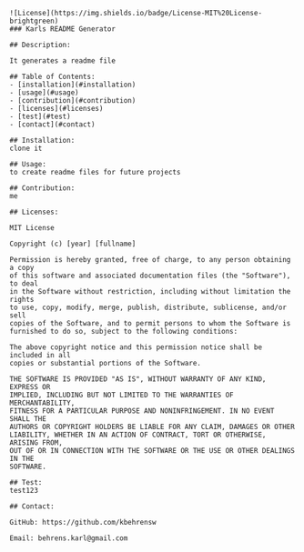 
    ![License](https://img.shields.io/badge/License-MIT%20License-brightgreen)
    ### Karls README Generator

    ## Description:
    
    It generates a readme file 
    
    ## Table of Contents:
    - [installation](#installation)
    - [usage](#usage)
    - [contribution](#contribution)
    - [licenses](#licenses)
    - [test](#test)
    - [contact](#contact)
    
    ## Installation:
    clone it

    ## Usage:
    to create readme files for future projects

    ## Contribution:
    me

    ## Licenses:
    
    MIT License

    Copyright (c) [year] [fullname]
    
    Permission is hereby granted, free of charge, to any person obtaining a copy
    of this software and associated documentation files (the "Software"), to deal
    in the Software without restriction, including without limitation the rights
    to use, copy, modify, merge, publish, distribute, sublicense, and/or sell
    copies of the Software, and to permit persons to whom the Software is
    furnished to do so, subject to the following conditions:
    
    The above copyright notice and this permission notice shall be included in all
    copies or substantial portions of the Software.
    
    THE SOFTWARE IS PROVIDED "AS IS", WITHOUT WARRANTY OF ANY KIND, EXPRESS OR
    IMPLIED, INCLUDING BUT NOT LIMITED TO THE WARRANTIES OF MERCHANTABILITY,
    FITNESS FOR A PARTICULAR PURPOSE AND NONINFRINGEMENT. IN NO EVENT SHALL THE
    AUTHORS OR COPYRIGHT HOLDERS BE LIABLE FOR ANY CLAIM, DAMAGES OR OTHER
    LIABILITY, WHETHER IN AN ACTION OF CONTRACT, TORT OR OTHERWISE, ARISING FROM,
    OUT OF OR IN CONNECTION WITH THE SOFTWARE OR THE USE OR OTHER DEALINGS IN THE
    SOFTWARE.

    ## Test:
    test123

    ## Contact:
    
    GitHub: https://github.com/kbehrensw

    Email: behrens.karl@gmail.com
    


  